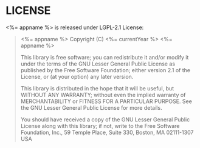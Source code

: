 LICENSE
=======

<%= appname %> is released under LGPL-2.1 License:

> <%= appname %>
> Copyright (C) <%= currentYear %> <%= appname %>
>
> This library is free software; you can redistribute it and/or modify it under
> the terms of the GNU Lesser General Public License as published by the Free
> Software Foundation; either version 2.1 of the License, or (at your option)
> any later version.
>
> This library is distributed in the hope that it will be useful, but WITHOUT ANY
> WARRANTY; without even the implied warranty of MERCHANTABILITY or FITNESS FOR
> A PARTICULAR PURPOSE. See the GNU Lesser General Public License for more
> details.
>
> You should have received a copy of the GNU Lesser General Public License along
> with this library; if not, write to the Free Software Foundation, Inc., 59
> Temple Place, Suite 330, Boston, MA 02111-1307 USA
